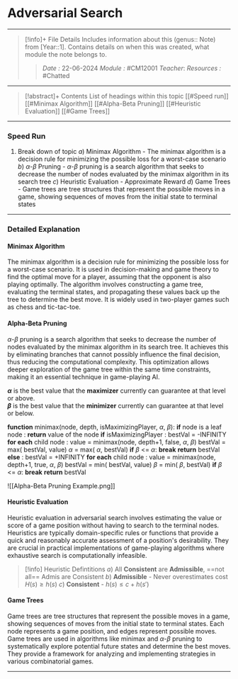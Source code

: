 # Adversarial Search
---
> [!info]+ File Details
> Includes information about this (genus:: Note) from [Year::1]. Contains details on when this was created, what module the note belongs to. 
> > *Date :* 22-06-2024
> > *Module :* #CM12001 
> > *Teacher*: 
> > *Resources :* #Chatted

---
> [!abstract]+ Contents
> List of headings within this topic
> [[#Speed run]]
> [[#Minimax Algorithm]]
> [[#Alpha-Beta Pruning]]
> [[#Heuristic Evaluation]]
> [[#Game Trees]]
---
### Speed Run

1. Break down of topic
	$a)$ Minimax Algorithm - The minimax algorithm is a decision rule for minimizing the possible loss for a worst-case scenario
	$b)$ $\alpha$-$\beta$ Pruning - $\alpha$-$\beta$ pruning is a search algorithm that seeks to decrease the number of nodes evaluated by the minimax algorithm in its search tree
	$c)$ Heuristic Evaluation - Approximate Reward 
	$d)$ Game Trees - Game trees are tree structures that represent the possible moves in a game, showing sequences of moves from the initial state to terminal states
---

### Detailed Explanation

#### Minimax Algorithm
The minimax algorithm is a decision rule for minimizing the possible loss for a worst-case scenario. It is used in decision-making and game theory to find the optimal move for a player, assuming that the opponent is also playing optimally. The algorithm involves constructing a game tree, evaluating the terminal states, and propagating these values back up the tree to determine the best move. It is widely used in two-player games such as chess and tic-tac-toe.

#### Alpha-Beta Pruning
$\alpha$-$\beta$ pruning is a search algorithm that seeks to decrease the number of nodes evaluated by the minimax algorithm in its search tree. 
It achieves this by eliminating branches that cannot possibly influence the final decision, thus reducing the computational complexity. This optimization allows deeper exploration of the game tree within the same time constraints, making it an essential technique in game-playing AI.

**$\alpha$** is the best value that the **maximizer** currently can guarantee at that level or above.   
**$\beta$** is the best value that the **minimizer** currently can guarantee at that level or below.


**function** minimax(node, depth, isMaximizingPlayer, $\alpha$, $\beta$):
    **if** node is a leaf node :
        **return** value of the node
    **if** isMaximizingPlayer :
        bestVal = -INFINITY 
        **for each** child node :
            value = minimax(node, depth+1, false, $\alpha$, $\beta$)
            bestVal = max( bestVal, value) 
            $\alpha$ = max( $\alpha$, bestVal)
            **if** $\beta$ <= $\alpha$:
                **break**
        **return** bestVal
    **else** :
        bestVal = +INFINITY 
        **for each** child node :
            value = minimax(node, depth+1, true, $\alpha$, $\beta$)
            bestVal = min( bestVal, value) 
            $\beta$ = min( $\beta$, bestVal)
            **if** $\beta$ <= $\alpha$:
                **break**
        **return** bestVal



![[Alpha-Beta Pruning Example.png]]
#### Heuristic Evaluation
Heuristic evaluation in adversarial search involves estimating the value or score of a game position without having to search to the terminal nodes. Heuristics are typically domain-specific rules or functions that provide a quick and reasonably accurate assessment of a position's desirability. They are crucial in practical implementations of game-playing algorithms where exhaustive search is computationally infeasible.

> [!info] Heuristic Defintitions
$a)$ All **Consistent** are **Admissible**, ==not all== Admis are Consistent 
$b)$ **Admissible** -  Never overestimates cost $H(s) \geq h(s)$
$c)$ **Consistent** -   $h(s) \leq c + h(s')$

#### Game Trees
Game trees are tree structures that represent the possible moves in a game, showing sequences of moves from the initial state to terminal states. Each node represents a game position, and edges represent possible moves. Game trees are used in algorithms like minimax and $\alpha$-$\beta$ pruning to systematically explore potential future states and determine the best moves. They provide a framework for analyzing and implementing strategies in various combinatorial games.

---